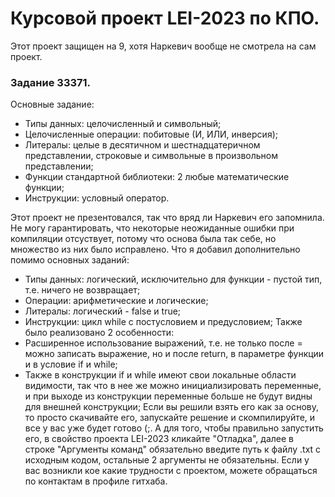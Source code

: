 # Курсовой проект LEI-2023 по КПО.
Этот проект защищен на 9, хотя Наркевич вообще не смотрела на сам проект.
### Задание 33371. 
Основные задание:
- Типы данных: целочисленный и символьный;
- Целочисленные операции: побитовые (И, ИЛИ, инверсия);
- Литералы: целые в десятичном и шестнадцатеричном представлении, строковые и символьные в произвольном представлении;
- Функции стандартной библиотеки: 2 любые математические функции;
- Инструкции: условный оператор.

Этот проект не презентовался, так что вряд ли Наркевич его запомнила.
Не могу гарантировать, что некоторые неожиданные ошибки при компиляции отсуствует, потому что основа была так себе, но множество из них было исправлено.
Что я добавил дополнительно помимо основных заданий:
- Типы данных: логический, исключительно для функции - пустой тип, т.е. ничего не возвращает;
- Операции: арифметические и логические;
- Литералы: логический - false и true;
- Инструкции: цикл while с постусловием и предусловием;
Также было реализовано 2 особенности:
- Расширенное использование выражений, т.е. не только после = можно записать выражение, но и после return, в параметре функции и в условие if и while;
- Также в конструкции if и while имеют свои локальные области видимости, так что в нее же можно инициализировать переменные, и при выходе из конструкции переменные больше не будут видны для внешней конструкции;
Если вы решили взять его как за основу, то просто скачивайте его, запускайте решение и скомпилируйте, и все у вас уже будет готово (;. А для того, чтобы правильно запустить его, в свойство проекта LEI-2023 кликайте "Отладка", далее в строке "Аргументы команд" обязательно введите путь к файлу .txt с исходным кодом, остальные 2 аргументы не обязательны.
Если у вас возникли кое какие трудности с проектом, можете обращаться по контактам в профиле гитхаба.
